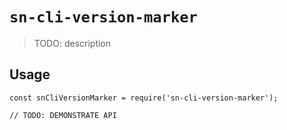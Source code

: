 # `sn-cli-version-marker`

> TODO: description

## Usage

```
const snCliVersionMarker = require('sn-cli-version-marker');

// TODO: DEMONSTRATE API
```
